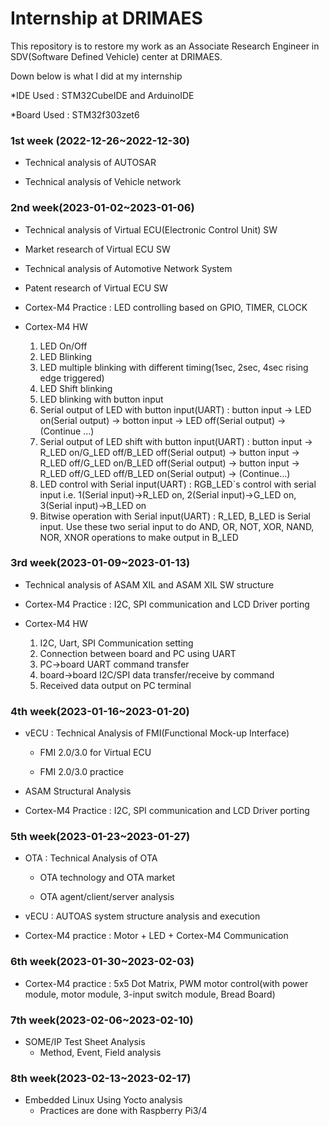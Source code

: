 # Internship at DRIMAES

This repository is to restore my work as an Associate Research Engineer in SDV(Software Defined Vehicle) center at DRIMAES.

Down below is what I did at my internship

*IDE Used : STM32CubeIDE and ArduinoIDE

*Board Used : STM32f303zet6



### **1st week (2022-12-26~2022-12-30)**

- Technical analysis of AUTOSAR 

- Technical analysis of Vehicle network    

### **2nd week(2023-01-02~2023-01-06)**

- Technical analysis of Virtual ECU(Electronic Control Unit) SW

- Market research of Virtual ECU SW

- Technical analysis of Automotive Network System

- Patent research of Virtual ECU SW

- Cortex-M4 Practice : LED controlling based on GPIO, TIMER, CLOCK

- Cortex-M4 HW
  1. LED On/Off
  2. LED Blinking
  3. LED multiple blinking with different timing(1sec, 2sec, 4sec rising edge triggered)
  4. LED Shift blinking
  5. LED blinking with button input
  6. Serial output of LED with button input(UART) : button input -> LED on(Serial output) -> botton input -> LED off(Serial output) -> (Continue ...)
  7. Serial output of LED shift with button input(UART) : button input -> R_LED on/G_LED off/B_LED off(Serial output) -> button input -> R_LED off/G_LED on/B_LED          off(Serial output) -> button input -> R_LED off/G_LED off/B_LED on(Serial output) -> (Continue...)
  8. LED control with Serial input(UART) : RGB_LED`s control with serial input i.e. 1(Serial input)->R_LED on, 2(Serial input)->G_LED on, 3(Serial input)->B_LED on
  9. Bitwise operation with Serial input(UART) : R_LED, B_LED is Serial input. Use these two serial input to do AND, OR, NOT, XOR, NAND, NOR, XNOR operations to make      output in B_LED

### **3rd week(2023-01-09~2023-01-13)**

- Technical analysis of ASAM XIL and ASAM XIL SW structure
    
- Cortex-M4 Practice : I2C, SPI communication and LCD Driver porting

- Cortex-M4 HW
  1. I2C, Uart, SPI Communication setting
  2. Connection between board and PC using UART
  3. PC->board UART command transfer
  4. board->board I2C/SPI data transfer/receive by command
  5. Received data output on PC terminal


### **4th week(2023-01-16~2023-01-20)**

- vECU : Technical Analysis of FMI(Functional Mock-up Interface)
    
    - FMI 2.0/3.0 for Virtual ECU
    
    - FMI 2.0/3.0 practice
  
- ASAM Structural Analysis
    
- Cortex-M4 Practice : I2C, SPI communication and LCD Driver porting


### **5th week(2023-01-23~2023-01-27)**

- OTA : Technical Analysis of OTA
    
    - OTA technology and OTA market
    
    - OTA agent/client/server analysis
    
- vECU : AUTOAS system structure analysis and execution
 
    
- Cortex-M4 practice : Motor + LED + Cortex-M4 Communication


### **6th week(2023-01-30~2023-02-03)**
    
- Cortex-M4 practice : 5x5 Dot Matrix, PWM motor control(with power module, motor module, 3-input switch module, Bread Board)
    
    


### **7th week(2023-02-06~2023-02-10)**
    
- SOME/IP Test Sheet Analysis
   - Method, Event, Field analysis
    
    

### **8th week(2023-02-13~2023-02-17)**

- Embedded Linux Using Yocto analysis 
  - Practices are done with Raspberry Pi3/4
